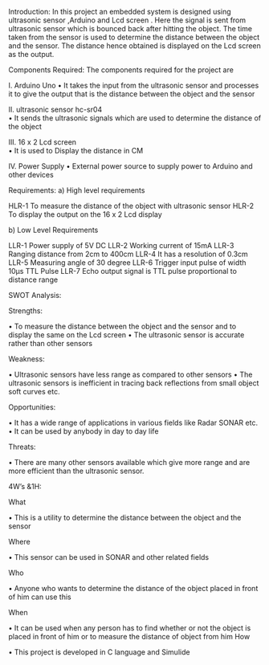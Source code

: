 Introduction: In this project an embedded system is designed using ultrasonic sensor ,Arduino and Lcd screen . Here the signal is sent from ultrasonic sensor which is bounced back after hitting the object. The time taken from the sensor is used to determine the distance between the object and the sensor. The distance hence obtained is displayed on the Lcd screen as the output.




Components Required:  The components required for the project are


I.	Arduino Uno 
•	It takes the input from the ultrasonic sensor and processes it to give the output that is the distance between the object and the sensor
 
II.	ultrasonic sensor hc-sr04  
•	It sends the ultrasonic signals which are used to determine the distance of the object


III.	16 x 2 Lcd screen  
•	It is used to Display the distance in CM


IV.	Power Supply
•	External power source to supply power to Arduino and other devices








Requirements: 
a)	High level requirements


HLR-1	To measure the distance of the object with ultrasonic sensor
HLR-2	To display the output on the 16 x 2 Lcd display





b)	 Low Level Requirements


LLR-1	Power supply of 5V DC
LLR-2	Working current of 15mA
LLR-3	Ranging distance from 2cm to 400cm
LLR-4	It has a resolution of 0.3cm
LLR-5	Measuring angle of 30 degree
LLR-6	Trigger input pulse of width 10µs TTL Pulse
LLR-7	Echo output signal is TTL pulse proportional to distance range






SWOT Analysis:

Strengths: 

•	To measure the distance between the object and the sensor and to display the same on the Lcd screen
•	The ultrasonic sensor is accurate rather than other sensors

Weakness: 

•	Ultrasonic sensors have less range as compared to other sensors
•	The ultrasonic sensors is inefficient in tracing back reflections from small object soft curves etc.

Opportunities:

•	It has a wide range of applications in various fields like Radar SONAR etc.
•	It can be used by anybody in day to day life

Threats:

•	There are many other sensors available which give more range and are more efficient than the ultrasonic sensor.






4W’s &1H:

What

•	This is a utility to determine the distance between the object and the sensor

Where

•	This sensor can be used in SONAR and other related fields

Who

•	Anyone who wants to determine the distance of the object placed in front of him can use this

When

•	It can be used when any person has to find whether or not the object is placed in front of him or to measure the distance of object from him
How

•	This project is developed in C language and Simulide
